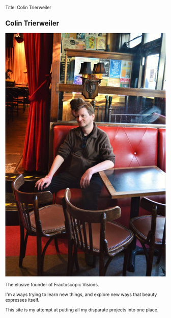 Title: Colin Trierweiler

## Colin Trierweiler

![Colin Trierweiler](img/Colin2024.jpg)

The elusive founder of Fractoscopic Visions.

I'm always trying to learn new things, and explore new ways that beauty expresses itself.

This site is my attempt at putting all my disparate projects into one place.